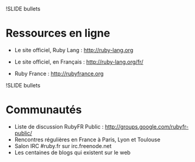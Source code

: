 !SLIDE bullets
# Ressources en ligne

* Le site officiel, Ruby Lang : http://ruby-lang.org
* Le site officiel, en Français : http://ruby-lang.org/fr/

* Ruby France : http://rubyfrance.org

!SLIDE bullets
# Communautés

* Liste de discussion RubyFR Public : http://groups.google.com/rubyfr-public/
* Rencontres régulières en France à Paris, Lyon et Toulouse
* Salon IRC #ruby.fr  sur irc.freenode.net
* Les centaines de blogs qui existent sur le web

